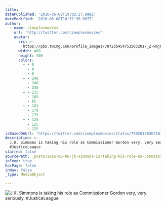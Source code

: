 ```yaml
---
title: ''
datePublished: '2016-06-08T19:02:27.998Z'
dateModified: '2016-06-08T18:57:36.007Z'
author:
  - name: cineplexmovies
    url: 'http://twitter.com/cineplexmovies'
    avatar:
      src: >-
        https://pbs.twimg.com/profile_images/707235454752563201/_Z-wbjGb_400x400.jpg
      width: 400
      height: 400
      colors:
        - - 0
          - 0
          - 0
        - - 248
          - 248
          - 248
        - - 215
          - 189
          - 65
        - - 181
          - 179
          - 175
        - - 125
          - 125
          - 125
isBasedOnUrl: 'https://twitter.com/cineplexmovies/status/740581563071614976'
description: >-
  J.K. Simmons is taking his role as Commissioner Gordon very, very seriously.
  #JusticeLeague
starred: false
sourcePath: _posts/2016-06-08-jk-simmons-is-taking-his-role-as-commissioner-gordon-very.md
inFeed: true
hasPage: false
inNav: false
_type: MediaObject

---
```

![J.K. Simmons is taking his role as Commissioner Gordon very, very seriously. #JusticeLeague](https://pbs.twimg.com/media/CkcTATPWYAAFPea.jpg:large)